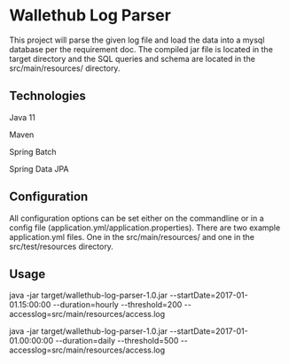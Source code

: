 <h1>Wallethub Log Parser</h1>
This project will parse the given log file and load the data into a mysql database per the requirement doc. The compiled
jar file is located in the target directory and the SQL queries and schema are located in the src/main/resources/ directory.

<h2>Technologies</h2>

Java 11

Maven

Spring Batch

Spring Data JPA

<h2>Configuration</h2>

All configuration options can be set either on the commandline or in a config file (application.yml/application.properties).
There are two example application.yml files. One in the src/main/resources/ and one in the src/test/resources directory.

<h2>Usage</h2>

java -jar target/wallethub-log-parser-1.0.jar --startDate=2017-01-01.15:00:00 --duration=hourly --threshold=200 --accesslog=src/main/resources/access.log

java -jar target/wallethub-log-parser-1.0.jar --startDate=2017-01-01.00:00:00 --duration=daily --threshold=500 --accesslog=src/main/resources/access.log
